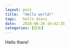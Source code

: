 ```yaml
---
layout: post
title:  "Hello world!"
tags:   hello diary
date:   2018-08-28 19:42:35
categories: [日志]
---
```

Hello there!
